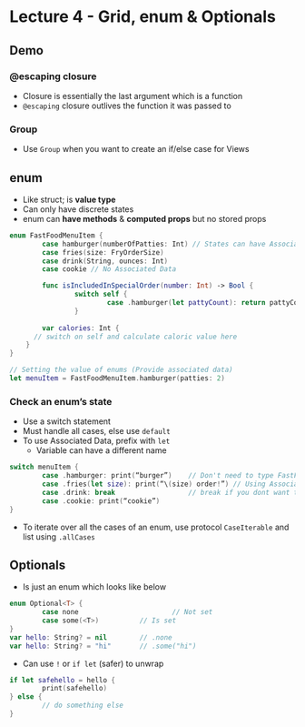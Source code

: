 # Lecture 4 - Grid, enum & Optionals


## Demo

### @escaping closure

* Closure is essentially the last argument which is a function
* `@escaping` closure outlives the function it was passed to

### Group

* Use `Group` when you want to create an if/else case for Views



## enum

* Like struct; is **value type**
* Can only have discrete states
* enum can **have methods** & **computed props** but no stored props
```swift
enum FastFoodMenuItem { 
		case hamburger(numberOfPatties: Int) // States can have Associated Data
		case fries(size: FryOrderSize) 
		case drink(String, ounces: Int) 
		case cookie // No Associated Data

		func isIncludedInSpecialOrder(number: Int) -> Bool { 
				switch self { 
						case .hamburger(let pattyCount): return pattyCount == number
				} 
      
		var calories: Int { 
      // switch on self and calculate caloric value here 
    }
}

// Setting the value of enums (Provide associated data)
let menuItem = FastFoodMenuItem.hamburger(patties: 2)
```

### Check an enum’s state 

* Use a switch statement
* Must handle all cases, else use `default`
* To use Associated Data, prefix with `let` 
  * Variable can have a different name

```swift
switch menuItem { 
		case .hamburger: print(“burger”)  	// Don't need to type FastFoodMenuItem.hamburger
		case .fries(let size): print(“\(size) order!”) // Using Associated Data with let
		case .drink: break                	// break if you dont want to do anything
		case .cookie: print(“cookie”)		
}
```

* To iterate over all the cases of an enum, use protocol `CaseIterable` and list using `.allCases`



## Optionals

* Is just an enum which looks like below
```swift
enum Optional<T> {
		case none						// Not set
		case some(<T>)			// Is set 
}
var hello: String? = nil		// .none
var hello: String? = "hi"		// .some("hi")
```
* Can use `!` or `if let` (safer) to unwrap
```swift
if let safehello = hello {
		print(safehello)
} else {
		// do something else
}
```